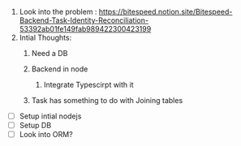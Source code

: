 1. Look into the problem : https://bitespeed.notion.site/Bitespeed-Backend-Task-Identity-Reconciliation-53392ab01fe149fab989422300423199
2. Intial Thoughts:
   1. Need a DB
   2. Backend in node

      1. Integrate Typescirpt with it
   3. Task has something to do with Joining tables

* [ ] Setup intial nodejs
* [ ] Setup DB
* [ ] Look into ORM?
